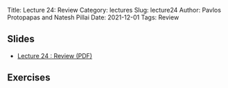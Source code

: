 Title: Lecture 24: Review
Category: lectures
Slug: lecture24
Author: Pavlos Protopapas and Natesh Pillai
Date: 2021-12-01
Tags: Review

## Slides
- [Lecture 24 : Review (PDF)]({attach}presentation/Lecture24_Review.pdf)

## Exercises